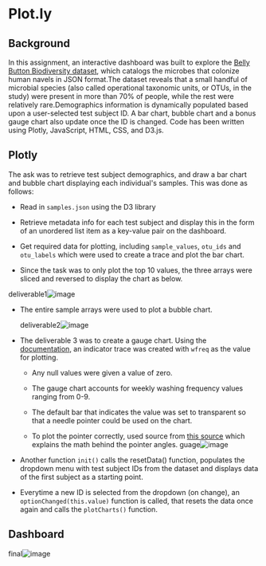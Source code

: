 # Plot.ly 

## Background 
In this assignment, an interactive dashboard was built to explore the [Belly Button Biodiversity dataset](samples.json), which catalogs the microbes that colonize human navels in JSON format.The dataset reveals that a small handful of microbial species (also called operational taxonomic units, or OTUs, in the study) were present in more than 70% of people, while the rest were relatively rare.Demographics information is dynamically populated based upon  a user-selected test subject ID. A bar chart, bubble chart and a bonus gauge chart also update once the ID is changed. Code has been written using Plotly, JavaScript, HTML, CSS, and D3.js.

## Plotly

The ask was to retrieve test subject demographics, and draw a bar chart and bubble chart displaying each individual's samples. This was done as follows:

* Read in `samples.json` using the D3 library

* Retrieve metadata info for each test subject and display this in the form of an unordered list item as a key-value pair on the dashboard.

* Get required data for plotting, including `sample_values`, `otu_ids` and `otu_labels` which were used to create a trace and plot the bar chart.

* Since the task was to only plot the top 10 values, the three arrays were sliced and reversed to display the chart as below.

deliverable1![image](https://user-images.githubusercontent.com/70616488/121878433-8dd0f180-ccc0-11eb-9e73-a459110608c0.png)

  

* The entire sample arrays were used to plot a bubble chart.
  
  deliverable2![image](https://user-images.githubusercontent.com/70616488/121878454-93c6d280-ccc0-11eb-816b-acad7ec50238.png)


* The deliverable 3 was to create a gauge chart. Using the [documentation](https://plot.ly/javascript/gauge-charts/), an indicator trace was created with `wfreq` as the value for plotting. 

    * Any null values were given a value of zero.

    * The gauge chart accounts for weekly washing frequency values ranging from 0-9.

    * The default bar that indicates the value was set to transparent so that a needle pointer could be used on the chart.

    * To plot the pointer correctly, used source from [this source](https://com2m.de/blog/technology/gauge-charts-with-plotly/) which explains the math behind the pointer angles.
 guage![image](https://user-images.githubusercontent.com/70616488/121878690-ddafb880-ccc0-11eb-9044-741cc3ba9b52.png)


* Another function `init()` calls the resetData() function, populates the dropdown menu with test subject IDs from the dataset and displays data of the first subject as a starting point.

* Everytime a new ID is selected from the dropdown (on change), an `optionChanged(this.value)` function is called, that resets the data once again and calls the `plotCharts()` function.

## Dashboard

  final![image](https://user-images.githubusercontent.com/70616488/121878738-e7392080-ccc0-11eb-8e26-ac4b6a068b79.png)

